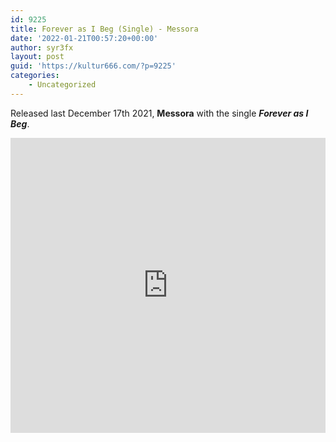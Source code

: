 ```yaml
---
id: 9225
title: Forever as I Beg (Single) - Messora
date: '2022-01-21T00:57:20+00:00'
author: syr3fx
layout: post
guid: 'https://kultur666.com/?p=9225'
categories:
    - Uncategorized
---
```


Released last December 17th 2021, **Messora** with the single ***Forever as I Beg***.

<iframe style="border: 0; width: 100%; height: 472px;" src="https://bandcamp.com/EmbeddedPlayer/album=3845931313/size=large/bgcol=333333/linkcol=e99708/tracklist=false/transparent=true/" seamless></iframe>